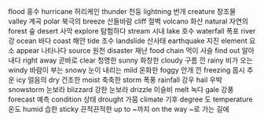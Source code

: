 flood		홍수
hurricane		허리케인
thunder		천둥
lightning		번개
creature		창조물
valley		계곡
polar		북극의
breeze		산들바람
cliff		절벽
volcano		화산
natural		자연의
forest		숲
desert		사막
explore		탐험하다
stream		시내
lake		호수
waterfall		폭포
river		강
ocean		바다
coast		해안
tide		조수
landslide		산사태
earthquake		지진
element		요소
appear		나타나다
source		원천
disaster		재난
food chain		먹이 사슬
find out		알아내다
right away		곧바로
clear		청명한
sunny		화창한
cloudy		구름 낀
rainy		비가 오는
windy		바람이 부는
snowy		눈이 내리는
mild		온화한
foggy		안개 낀
freezing		몹시 추운
icy		얼음의
dry		건조한
moist		축축한
storm		폭풍
rainfall		강우
hail		우박
snowstorm		눈보라
blizzard		강한 눈보라
drizzle		이슬비
melt		녹다
gale		강풍
forecast		예측
condition		상태
drought		가뭄
climate		기후
degree		도
temperature		온도
humid		습한
sticky		끈적끈적한
up to		~까지
on the way		~로 가는 길에
